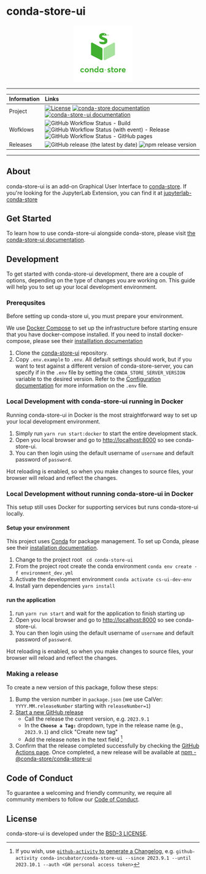 # conda-store-ui

<div align="center">
  <img src="https://raw.githubusercontent.com/conda-incubator/conda-store/main/docs/_static/images/conda-store-logo-vertical-lockup.svg" alt="conda-store logo" width="30%">
</div>

---

| Information | Links                                                                                                                                                                                                                                                                                                                                                                                                                                                                                                             |
| :---------- | :---------------------------------------------------------------------------------------------------------------------------------------------------------------------------------------------------------------------------------------------------------------------------------------------------------------------------------------------------------------------------------------------------------------------------------------------------------------------------------------------------------------- |
| Project     | [![License](https://img.shields.io/badge/License-BSD%203--Clause-gray.svg?&colorB=298642&style=flat.svg)](https://opensource.org/licenses/BSD-3-Clause) [![conda-store documentation](https://img.shields.io/badge/conda--store-documentation%20📖-gray.svg?&colorB=298642&style=flat.svg)][conda-store-docs] [![conda-store-ui documentation](https://img.shields.io/badge/conda--store--UI-documentation%20📖-gray.svg?&colorB=298642&style=flat.svg)][conda-store-ui-docs]                                     |
| Wofklows    | ![GitHub Workflow Status - Build](https://img.shields.io/github/actions/workflow/status/conda-incubator/conda-store-ui/build.yml?label=Build&logo=GitHub) ![GitHub Workflow Status (with event) - Release](https://img.shields.io/github/actions/workflow/status/conda-incubator/conda-store-ui/release.yml?event=push&label=Release&logo=GitHub) ![GitHub Workflow Status - GitHub pages](https://img.shields.io/github/actions/workflow/status/conda-incubator/conda-store-ui/pages.yml?label=Docs&logo=GitHub) |
| Releases    | ![GitHub release (the latest by date)](https://img.shields.io/github/v/release/conda-incubator/conda-store-ui?logo=Github) ![npm release version](https://img.shields.io/npm/v/@conda-store/conda-store-ui?label=release&logo=npm)                                                                                                                                                                                                                                                                                |

---

## About

conda-store-ui is an add-on Graphical User Interface to [conda-store][conda-store-repo].
If you're looking for the JupyterLab Extension, you can find it at [jupyterlab-conda-store][jupyterlab-conda-store-repo]

## Get Started

To learn how to use conda-store-ui alongside conda-store, please visit [the conda-store-ui documentation][conda-store-ui-docs].

## Development

To get started with conda-store-ui development, there are a couple of options, depending on the type of changes you are working on.
This guide will help you to set up your local development environment.

### Prerequsites
Before setting up conda-store ui, you must prepare your environment. 

We use [Docker Compose](https://docs.docker.com/compose/) to set up the infrastructure before starting ensure that you have docker-compose installed. If you need to install docker-compose, please see their [installlation documentation](https://docs.docker.com/compose/install/)

1. Clone the [conda-store-ui](https://github.com/conda-incubator/conda-store-ui.git) repository.
2. Copy `.env.example` to `.env`. All default settings should work, but if you want to test against a different version of conda-store-server, you can specify if in the `.env` file by setting the `CONDA_STORE_SERVER_VERSION` variable to the desired version. Refer to the [Configuration documentation](https://conda-incubator.github.io/conda-store-ui/?path=/docs/docs-configuration--page) for more information on the `.env` file.

### Local Development with conda-store-ui running in Docker
Running conda-store-ui in Docker is the most straightforward way to set up your local development environment.

1. Simply run `yarn run start:docker` to start the entire development stack.
2. Open you local browser and go to [http://localhost:8000](http://localhost:8000) so see conda-store-ui.
3. You can then login using the default username of `username` and default password of `password`.

Hot reloading is enabled, so when you make changes to source files, your browser will reload and reflect the changes.

### Local Development without running conda-store-ui in Docker
This setup still uses Docker for supporting services but runs conda-store-ui locally.
#### Setup your environment
This project uses [Conda](https://conda.io) for package management. To set up Conda, please see their [installation documentation](https://docs.conda.io/projects/conda/en/latest/user-guide/install/index.html).
1. Change to the project root ` cd conda-store-ui`
2. From the project root create the conda environment `conda env create -f environment_dev.yml`
3. Activate the development environment `conda activate cs-ui-dev-env`
4. Install yarn dependencies `yarn install`
#### run the application
1. run `yarn run start` and wait for the application to finish starting up
2. Open you local browser and go to [http://localhost:8000](http://localhost:8000) so see conda-store-ui.
3. You can then login using the default username of `username` and default password of `password`.

Hot reloading is enabled, so when you make changes to source files, your browser will reload and reflect the changes.


### Making a release

To create a new version of this package, follow these steps:

<!-- TODO: need to link to CalVer/release docs -->

1. Bump the version number in `package.json` (we use CalVer: `YYYY.MM.releaseNumber` starting with `releaseNumber=1`)
2. [Start a new GitHub release](https://github.com/conda-incubator/conda-store-ui/releases/new)
   - Call the release the current version, e.g. `2023.9.1`
   - In the **`Choose a Tag:`** dropdown, type in the release name (e.g., `2023.9.1`) and click "Create new tag"
   - Add the release notes in the text field [^github-activity]
3. Confirm that the release completed successfully by checking the [GitHub Actions page](https://github.com/conda-incubator/conda-store-ui/actions). Once completed, a new release will be available at [npm - @conda-store/conda-store-ui](https://libraries.io/npm/@conda-store%2Fconda-store-ui)

[^github-activity]: If you wish, use [`github-activity` to generate a Changelog](https://github.com/choldgraf/github-activity), e.g. `github-activity conda-incubator/conda-store-ui --since 2023.9.1 --until 2023.10.1 --auth <GH personal access token>`

## Code of Conduct

To guarantee a welcoming and friendly community, we require all community members to follow our [Code of Conduct](https://github.com/conda-incubator/governance/blob/main/CODE_OF_CONDUCT.md).

## License

conda-store-ui is developed under the [BSD-3 LICENSE](./LICENSE).

<!-- reusable links -->

[conda-store-docs]: https://conda.store/en/latest/
[conda-store-ui-docs]: https://conda-incubator.github.io/conda-store-ui/?path=/story/welcome--page
[conda-store-repo]: https://github.com/conda-incubator/conda-store
[jupyterlab-conda-store-repo]: https://github.com/conda-incubator/jupyterlab-conda-store

